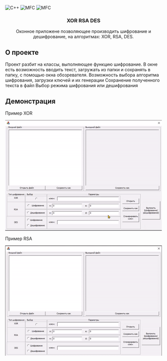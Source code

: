 ![C++](https://img.shields.io/badge/-C++-090909?style=for-the-badge&logo=C%2b%2b&logoColor=6296CC) ![MFC](https://img.shields.io/badge/-MFC-090909?style=for-the-badge) ![MFC](https://img.shields.io/badge/-Window_App-090909?style=for-the-badge)

<h3 align="center">XOR RSA DES</h3>
<p align="center">
Оконное приложене позволяющее производить шифрование и дешифрование, на алгоритмах: XOR, RSA, DES.
</p>


## О проекте
Проект разбит на классы, выполняющее функцию шифрование.
В окне есть возможность вводить текст, загружать из папки и сохранять в папку, с помощью окна обозревателя.
Возможность  выбора алгоритма шифрования, загрузки ключей и их генерации
Сохранение полученного текста в файл
Выбор режима шифрования или дешифрования


## Демонстрация
Пример XOR
<div align="center">

![DEMO1](https://github.com/SkorEgor/picturesgifs-for-readme/blob/RobotControl/XOR_RSA_DES/XOR.gif)
</div>

Пример RSA
<div align="center">

![DEMO2](https://github.com/SkorEgor/picturesgifs-for-readme/blob/RobotControl/XOR_RSA_DES/RSA.gif)
</div>
